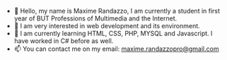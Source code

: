 - 👋 Hello, my name is Maxime Randazzo, I am currently a student in first year of BUT Professions of Multimedia and the Internet.
- 👀 I am very interested in web development and its environment.
- 🌱 I am currently learning HTML, CSS, PHP, MYSQL and Javascript. I have worked in C# before as well.
- 📫 You can contact me on my email: maxime.randazzopro@gmail.com

<!---
RandazzoMaxime/RandazzoMaxime is a ✨ special ✨ repository because its `README.md` (this file) appears on your GitHub profile.
You can click the Preview link to take a look at your changes.
--->
